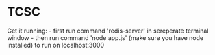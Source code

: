 # TCSC
 Get it running:
     - first run command 'redis-server' in sereperate terminal window
     - then run command 'node app.js' (make sure you have node installed) to run on localhost:3000
